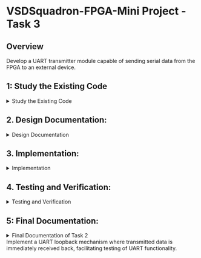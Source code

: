 
# VSDSquadron-FPGA-Mini Project - Task 3

## Overview
Develop a UART transmitter module capable of sending serial data from the FPGA to an external device.

## 1: Study the Existing Code

<details>
<summary>Study the Existing Code</summary>
    The code is a simple UART (Universal Asynchronous Receiver/Transmitter) transmitter module that implements an 8 data bits, no parity, and 1 stop bit (8N1) format. Below, I will explain each part of the code and analyze its functionality.

### Overview

The system described consists of a top-level module that implements a basic RGB LED control along with a simple loopback logic for UART communication. The UART transmits data on one line of the communication while receiving on another line, effectively allowing for feedback that can be useful in debugging and communication testing.

### Code Breakdown

#### Top Module

```verilog
module top (
  // outputs
  output wire led_red,    // Red LED
  output wire led_blue,   // Blue LED
  output wire led_green,  // Green LED
  output wire uarttx,     // UART Transmission pin
  input wire uartrx,      // UART Receiving pin
  input wire hw_clk       // Hardware clock
);
```

##### Internal Components
- **Internal Oscillator**: Generates a clock signal from a high-frequency oscillator block.
- **Registers**: `frequency_counter_i` is utilized for counting cycle events (e.g., in setting baud rates).
- **UART Loopback**: The assignment `assign uarttx = uartrx;` creates the primary loopback behavior where data received on the `uartrx` pin is directly sent out on the `uarttx` pin.

#### Counter Logic

```verilog
  always @(posedge int_osc) begin
    frequency_counter_i <= frequency_counter_i + 1'b1;
    /* generate 9600 Hz clock */
  end
```

This section of the code increments a counter on the rising edge of the internal oscillator clock. This counter serves as a tool to potentially generate a baud rate of 9600 Hz, which is a common speed for UART communication. However, note that without further details or clock division, this section alone does not showcase the complete implementation for establishing a 9600 Hz signal.

#### UART Transmission Module

```verilog
module uart_tx_8n1 (
    clk,        // input clock
    txbyte,     // outgoing byte
    senddata,   // trigger tx
    txdone,     // outgoing byte sent
    tx,         // tx wire
);
```

##### Functionality
- **State Machine**: The UART module operates as a simple state machine with several states:
  - `STATE_IDLE`: No transmission occurring.
  - `STATE_STARTTX`: Initiates the transmission by sending a start bit.
  - `STATE_TXING`: Sends the data bits, one at a time.
  - `STATE_TXDONE`: Completes the transmission and sends the stop bit.
  
##### Transmission Logic
The UART system sends data according to the 8N1 format, which means:
- 8 data bits
- No parity bit
- 1 stop bit

Each state serves a distinct signaling purpose which adheres to UART communication standards.

#### RGB Driver

```verilog
SB_RGBA_DRV RGB_DRIVER (
    .RGBLEDEN(1'b1),
    .RGB0PWM(uartrx),
    .RGB1PWM(uartrx),
    .RGB2PWM(uartrx),
    .CURREN(1'b1),
    .RGB0(led_green),
    .RGB1(led_blue),
    .RGB2(led_red)
);
```

The RGB LED driver interfaces the UART receive signal (`uartrx`) to the LED control signals. Each LED’s brightness can be modulated by the same `uartrx` input, making the LEDs respond visually to incoming UART data.

#### PCF File

```plaintext
set_io led_green 40
set_io led_red	39
set_io led_blue 41
set_io uarttx 14
set_io uartrx 15
set_io hw_clk 20
```

This PCF file maps the I/O pins in the Verilog code to physical pins on the hardware device. Here is a breakdown:
- LED pins are assigned to specific GPIOs (General Purpose Input/Output).
- UART TX and RX pins are also mapped, facilitating communication.

### Conclusion

The loopback logic is primarily facilitated by the direct assignment of `uartrx` to `uarttx`, allowing for a self-testing UART mode. This is particularly useful for testing communication setups. The RGB LED outputs provide visual feedback based on UART RX activity while the state machine in the `uart_tx_8n1` module ensures proper transmission using the UART protocol.

There are still a few improvements that could be explored, such as error handling and more precise generation of timing signals for reliable communication. 

This document serves as an overview and reference for anyone looking to understand or further develop the UART loopback functionality implemented in the provided code.  

</details>
  
## 2. Design Documentation:
<details>
<summary>Design Documentation</summary>
  
Create a block diagram illustrating the UART loopback architecture.

![VSDSquadron-FPGA-Mini Project - Task 2 1 (2)](https://github.com/user-attachments/assets/3305a57f-4a2f-40c1-a92f-4b427ad0cfe9)

Develop a detailed circuit diagram showing connections between the FPGA and any peripheral devices used.

![VSDSquadron-FPGA-Mini Project - Task 22](https://github.com/user-attachments/assets/ad0da020-d427-40f0-8c47-761ad72ef984)

</details>

## 3. Implementation:
<details>
<summary>Implementation</summary>
    
### **Hardware Setup**

- Refer to the [VSDSquadron FPGA Mini Datasheet](https://www.vlsisystemdesign.com/wp-content/uploads/2025/01/VSDSquadronFMDatasheet.pdf)
 for board details and pinout specifications.
- Connect a USB-C interface between the board and the host computer.
- Check FTDI connection in order to facilitate FPGA programming and debugging. Validate new serial device on you host system i.e. in Windows Device Manger that you see an additionam COM-Port, COM8 in my case.
 
  ![image](https://github.com/user-attachments/assets/2b0adc95-aefd-413d-86a2-c0dc65b42b20)

    or in VM provided by VSD, in Devices -> USB

  ![image](https://github.com/user-attachments/assets/848be0a3-a1fa-457c-837b-dc11097a178a)

### **steps for compiling and flashing**

   open a termin window, cd to uart_loopback folder and execute below described comand sequence.

   ![image](https://github.com/user-attachments/assets/f4d5efd6-f14b-467d-a250-ec9733383f3e)

### **Execution Sequence**
```
lsusb # To check if Fpga is connected
```
   ![image](https://github.com/user-attachments/assets/e756da51-45cb-43f7-b6fa-ea4fb10c6c7c)     
```
make clean # Clear out old compilation artifacts

make build # Compile the Verilog design

sudo make flash # Upload the synthesized bitstream to the FPGA

```

   ![image](https://github.com/user-attachments/assets/2eb60b66-db50-41c2-bf3e-19a87e23c079)

the led's on the board look like this, all leds ligthing red as expected!

![image](https://github.com/user-attachments/assets/a6b76bcb-a977-4da5-aa0d-35dac6fcf71a)

</details>

## 4. Testing and Verification:
<details>
<summary>Testing and Verification</summary>

1. For the testing we will use docklight porogran which is a great testing tool for serial communication protocols. It allows us to monitor the communication between two serial devices.It can be downladed from [here](https://docklight.de/downloads/).
    
2. befor we start using dockligth we chek in Windows Device Manager that COM-Port is still availabel - COM8 in my case.

   ![image](https://github.com/user-attachments/assets/70879f06-c0b9-42a6-ba68-19fbab6a121f)

- open Docklight and start with "Start with a blank project / blank script".

    ![image](https://github.com/user-attachments/assets/1f7f5a08-f2ad-4422-ba62-50fd0cbfe11c)

 - Configure the correct communication port and protocol: COM8, 9600, 8, N, 1

   ![image](https://github.com/user-attachments/assets/7d193f1a-2e18-4802-bde0-6d3a395a13a7)

  - double click on SEND window in the empty field below "Name" lable, Send-Window appear, now enter a Sequenze Name like "Task " and in Sequence field a character sequence that you like to transfer to tx-Port, in my case "Validatition Task 2", click OK.

  - ![image](https://github.com/user-attachments/assets/7e7cb912-9fc7-44ca-ba67-e9c05dce995f)

- click now on "Send sequence" butten (marked with red arrow) to send defined sequence. As result you should see samne char sequence on rx-line as defines in the Verilog module!

- ![image](https://github.com/user-attachments/assets/a474ab3f-e61c-4f36-970e-eaa00e7deec6)


</details>

## 5: Final Documentation:
<details>
<summary>Final Documentation of Task 2</summary>
    
### Summary of the Verilog code functionality
The given [Verilog module](https://github.com/mimo3000n/VSDSquadron-FPGA-Mini/blob/9221679090866a04f7cff231b9ec5c29e8601404/Task%202/top.v) works as a UART (Universal Asynchronous Receiver-Transmitter) for serial communication between devices. It use on one port for transmitting char "D", verified via Docklight in Video below. In addition LED driver in ICS40 is used to blink RGB-Led in red, green and blue color. 

[Video Docklight](https://github.com/user-attachments/assets/d5be707e-d4f0-4cf1-95cb-7f162dee374c)


[Video LED blinking](https://github.com/user-attachments/assets/aebb2fbd-2adc-4f61-bce9-0b80ef9081bc)


### Challenges Faced and Solutions Implemented

- Found it hard to understand the Verilog code originally - using google & ChatGPT i were able to understand things better but i have to investigate sill into Verilog.

## License
This project is open-source under the MIT License.

## Contact
Email: mimo3000ngmail.com
</details>Implement a UART loopback mechanism where transmitted data is immediately received back, facilitating testing of UART functionality.
